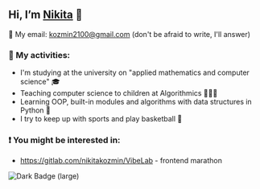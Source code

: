 ## Hi, I’m [Nikita](https://t.me/kozmin_nikita) 👋 
📧 My email: kozmin2100@gmail.com (don't be afraid to write, I'll answer)
### 🎯 My activities:
- I'm studying at the university on "applied mathematics and computer science" 🎓
- Teaching computer science to children at Algorithmics 👨🏼‍🏫
- Learning OOP, built-in modules and algorithms with data structures in Python 🌱
- I try to keep up with sports and play basketball 🏀
### ❗ You might be interested in:
- https://gitlab.com/nikitakozmin/VibeLab - frontend marathon
<img alt="Dark Badge (large)" src="https://www.codewars.com/users/NikitaKozmin/badges/large">
